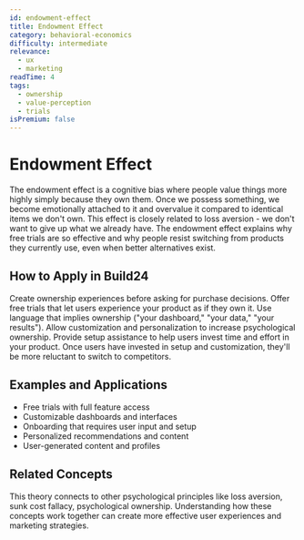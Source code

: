 ```yaml
---
id: endowment-effect
title: Endowment Effect
category: behavioral-economics
difficulty: intermediate
relevance:
  - ux
  - marketing
readTime: 4
tags:
  - ownership
  - value-perception
  - trials
isPremium: false
---
```

# Endowment Effect

The endowment effect is a cognitive bias where people value things more highly simply because they own them. Once we possess something, we become emotionally attached to it and overvalue it compared to identical items we don't own. This effect is closely related to loss aversion - we don't want to give up what we already have. The endowment effect explains why free trials are so effective and why people resist switching from products they currently use, even when better alternatives exist.

## How to Apply in Build24

Create ownership experiences before asking for purchase decisions. Offer free trials that let users experience your product as if they own it. Use language that implies ownership ("your dashboard," "your data," "your results"). Allow customization and personalization to increase psychological ownership. Provide setup assistance to help users invest time and effort in your product. Once users have invested in setup and customization, they'll be more reluctant to switch to competitors.

## Examples and Applications

- Free trials with full feature access
- Customizable dashboards and interfaces
- Onboarding that requires user input and setup
- Personalized recommendations and content
- User-generated content and profiles

## Related Concepts

This theory connects to other psychological principles like loss aversion, sunk cost fallacy, psychological ownership. Understanding how these concepts work together can create more effective user experiences and marketing strategies.

